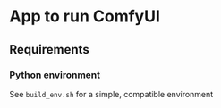 # App to run ComfyUI

## Requirements

### Python environment

See `build_env.sh` for a simple, compatible environment




